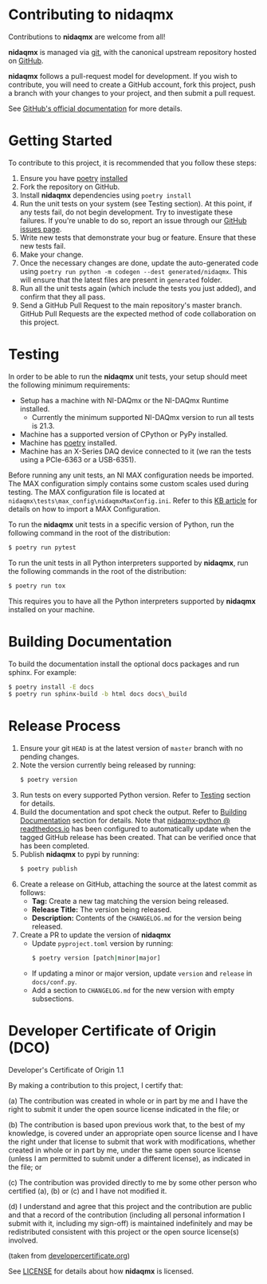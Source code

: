 # Contributing to nidaqmx

Contributions to **nidaqmx** are welcome from all!

**nidaqmx** is managed via [git](https://git-scm.com), with the canonical upstream repository hosted
on [GitHub](http://developercertificate.org/).

**nidaqmx** follows a pull-request model for development.  If you wish to contribute, you will need
to create a GitHub account, fork this project, push a branch with your changes to your project, and
then submit a pull request.

See [GitHub's official documentation](https://help.github.com/articles/using-pull-requests/) for
more details.

# Getting Started

To contribute to this project, it is recommended that you follow these steps:

1. Ensure you have [poetry](https://python-poetry.org/) [installed](https://python-poetry.org/docs/#installation)
2. Fork the repository on GitHub.
3. Install **nidaqmx** dependencies using ``poetry install``
4. Run the unit tests on your system (see Testing section). At this point, if any tests fail, do not
begin development. Try to investigate these failures. If you're unable to do so, report an issue
through our [GitHub issues page](http://github.com/ni/nidaqmx-python/issues).
5. Write new tests that demonstrate your bug or feature. Ensure that these new tests fail.
6. Make your change.
7. Once the necessary changes are done, update the auto-generated code using ``poetry run python -m codegen --dest generated/nidaqmx``. This will ensure that the latest files are present in ``generated`` folder.
8. Run all the unit tests again (which include the tests you just added), and confirm that they all
pass.
9. Send a GitHub Pull Request to the main repository's master branch. GitHub Pull Requests are the
expected method of code collaboration on this project.

# Testing

In order to be able to run the **nidaqmx** unit tests, your setup should meet the following minimum
requirements:

- Setup has a machine with NI-DAQmx or the NI-DAQmx Runtime installed.
   - Currently the minimum supported NI-DAQmx version to run all tests is 21.3.
- Machine has a supported version of CPython or PyPy installed.
- Machine has [poetry](https://python-poetry.org/) installed.
- Machine has an X-Series DAQ device connected to it (we ran the tests 
  using a PCIe-6363 or a USB-6351).

Before running any unit tests, an NI MAX configuration needs be imported. The MAX configuration
simply contains some custom scales used during testing. The MAX configuration file is located at
``nidaqmx\tests\max_config\nidaqmxMaxConfig.ini``. Refer to this [KB article](http://digital.ni.com/public.nsf/allkb/0E0D3D7C4AA8903886256B29000C9D5A)
for details on how to import a MAX Configuration.

To run the **nidaqmx** unit tests in a specific version of Python, run the following command in the
root of the distribution:

```sh
$ poetry run pytest
```

To run the unit tests in all Python interpreters supported by **nidaqmx**, run the following
commands in the root of the distribution:

```sh
$ poetry run tox
```
  
This requires you to have all the Python interpreters supported by **nidaqmx** installed on your
machine.

# Building Documentation

To build the documentation install the optional docs packages and run sphinx. For example:

```sh
$ poetry install -E docs
$ poetry run sphinx-build -b html docs docs\_build
```

# Release Process

1. Ensure your git `HEAD` is at the latest version of `master` branch with no pending changes.
2. Note the version currently being released by running:
   ```sh
   $ poetry version
   ```
3. Run tests on every supported Python version. Refer to [Testing](#testing) section for details.
4. Build the documentation and spot check the output. Refer to [Building Documentation](#building-documentation)
section for details. Note that [nidaqmx-python @ readthedocs.io](https://nidaqmx-python.readthedocs.io/en/latest/)
has been configured to automatically update when the tagged GitHub release has been created. That
can be verified once that has been completed.
5. Publish **nidaqmx** to pypi by running:
   ```sh
   $ poetry publish
   ```
6. Create a release on GitHub, attaching the source at the latest commit as follows:
   * **Tag:** Create a new tag matching the version being released.
   * **Release Title:** The version being released.
   * **Description:** Contents of the `CHANGELOG.md` for the version being released.
7. Create a PR to update the version of **nidaqmx**
   * Update `pyproject.toml` version by running:
      ```sh
      $ poetry version [patch|minor|major]
      ```
   * If updating a minor or major version, update `version` and `release` in `docs/conf.py`.
   * Add a section to `CHANGELOG.md` for the new version with empty subsections.

# Developer Certificate of Origin (DCO)

Developer's Certificate of Origin 1.1

By making a contribution to this project, I certify that:

(a) The contribution was created in whole or in part by me and I
    have the right to submit it under the open source license
    indicated in the file; or

(b) The contribution is based upon previous work that, to the best
    of my knowledge, is covered under an appropriate open source
    license and I have the right under that license to submit that
    work with modifications, whether created in whole or in part
    by me, under the same open source license (unless I am
    permitted to submit under a different license), as indicated
    in the file; or

(c) The contribution was provided directly to me by some other
    person who certified (a), (b) or (c) and I have not modified
    it.

(d) I understand and agree that this project and the contribution
    are public and that a record of the contribution (including all
    personal information I submit with it, including my sign-off) is
    maintained indefinitely and may be redistributed consistent with
    this project or the open source license(s) involved.

(taken from [developercertificate.org](http://developercertificate.org/))

See [LICENSE](https://github.com/ni/nidaqmx-python/blob/master/LICENSE)
for details about how **nidaqmx** is licensed.
